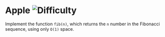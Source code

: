 # Apple ![Difficulty](https://img.shields.io/badge/-EASY-green)
	
Implement the function `fib(n)`, which returns the `n` number in the Fibonacci sequence, using only `O(1)` space.
	

